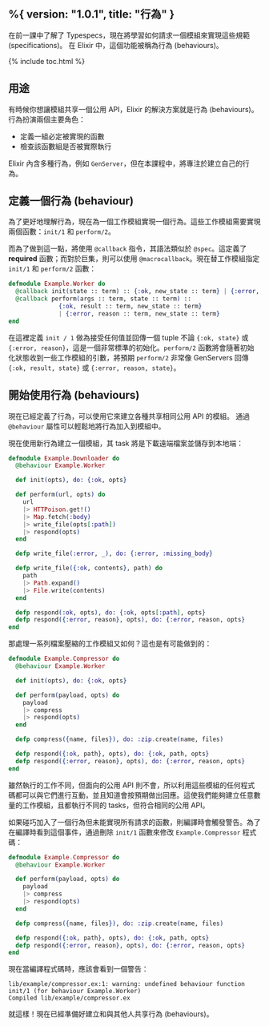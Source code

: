 %{
  version: "1.0.1",
  title: "行為"
}
---

在前一課中了解了 Typespecs，現在將學習如何請求一個模組來實現這些規範 (specifications)。
在 Elixir 中，這個功能被稱為行為 (behaviours)。

{% include toc.html %}

## 用途

有時候你想讓模組共享一個公用 API，Elixir 的解決方案就是行為 (behaviours)。行為扮演兩個主要角色：

+ 定義一組必定被實現的函數
+ 檢查該函數組是否被實際執行

Elixir 內含多種行為，例如 `GenServer`，但在本課程中，將專注於建立自己的行為。

## 定義一個行為 (behaviour)

為了更好地理解行為，現在為一個工作模組實現一個行為。這些工作模組需要實現兩個函數：`init/1` 和 `perform/2`。

而為了做到這一點，將使用 `@callback` 指令，其語法類似於 `@spec`。這定義了 __required__ 函數；而對於巨集，則可以使用 `@macrocallback`。現在替工作模組指定 `init/1` 和 `perform/2` 函數：

```elixir
defmodule Example.Worker do
  @callback init(state :: term) :: {:ok, new_state :: term} | {:error, reason :: term}
  @callback perform(args :: term, state :: term) ::
              {:ok, result :: term, new_state :: term}
              | {:error, reason :: term, new_state :: term}
end
```

在這裡定義 `init / 1` 做為接受任何值並回傳一個 tuple 不論 `{:ok, state}` 或 `{:error, reason}`，這是一個非常標準的初始化。`perform/2` 函數將會隨著初始化狀態收到一些工作模組的引數，將預期 `perform/2` 非常像 GenServers 回傳 `{:ok, result, state}` 或 `{:error, reason, state}`。

## 開始使用行為 (behaviours)

現在已經定義了行為，可以使用它來建立各種共享相同公用 API 的模組。
通過 `@behaviour` 屬性可以輕鬆地將行為加入到模組中。

現在使用新行為建立一個模組，其 task 將是下載遠端檔案並儲存到本地端：

```elixir
defmodule Example.Downloader do
  @behaviour Example.Worker

  def init(opts), do: {:ok, opts}

  def perform(url, opts) do
    url
    |> HTTPoison.get!()
    |> Map.fetch(:body)
    |> write_file(opts[:path])
    |> respond(opts)
  end

  defp write_file(:error, _), do: {:error, :missing_body}

  defp write_file({:ok, contents}, path) do
    path
    |> Path.expand()
    |> File.write(contents)
  end

  defp respond(:ok, opts), do: {:ok, opts[:path], opts}
  defp respond({:error, reason}, opts), do: {:error, reason, opts}
end
```

那處理一系列檔案壓縮的工作模組又如何？這也是有可能做到的：

```elixir
defmodule Example.Compressor do
  @behaviour Example.Worker

  def init(opts), do: {:ok, opts}

  def perform(payload, opts) do
    payload
    |> compress
    |> respond(opts)
  end

  defp compress({name, files}), do: :zip.create(name, files)

  defp respond({:ok, path}, opts), do: {:ok, path, opts}
  defp respond({:error, reason}, opts), do: {:error, reason, opts}
end
```

雖然執行的工作不同，但面向的公用 API 則不會，所以利用這些模組的任何程式碼都可以與它們進行互動，並且知道會按預期做出回應。這使我們能夠建立任意數量的工作模組，且都執行不同的 tasks，但符合相同的公用 API。

如果碰巧加入了一個行為但未能實現所有請求的函數，則編譯時會觸發警告。為了在編譯時看到這個事件，通過刪除 `init/1` 函數來修改 `Example.Compressor` 程式碼：

```elixir
defmodule Example.Compressor do
  @behaviour Example.Worker

  def perform(payload, opts) do
    payload
    |> compress
    |> respond(opts)
  end

  defp compress({name, files}), do: :zip.create(name, files)

  defp respond({:ok, path}, opts), do: {:ok, path, opts}
  defp respond({:error, reason}, opts), do: {:error, reason, opts}
end
```

現在當編譯程式碼時，應該會看到一個警告：

```shell
lib/example/compressor.ex:1: warning: undefined behaviour function init/1 (for behaviour Example.Worker)
Compiled lib/example/compressor.ex
```

就這樣！現在已經準備好建立和與其他人共享行為 (behaviours)。
